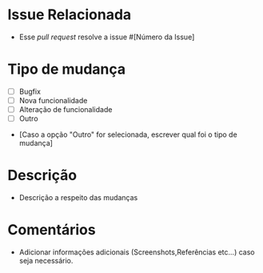 # Issue Relacionada
* Esse *pull request* resolve a issue #[Número da Issue]

# Tipo de mudança
- [ ] Bugfix  
- [ ] Nova funcionalidade  
- [ ] Alteração de funcionalidade
- [ ] Outro
 * [Caso a opção "Outro" for selecionada, escrever qual foi o tipo de mudança]

# Descrição
* Descrição a respeito das mudanças 

# Comentários
* Adicionar informações adicionais (Screenshots,Referências etc...) caso seja necessário.


